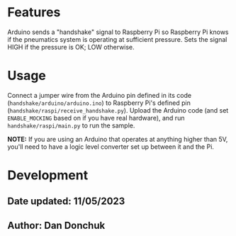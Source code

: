 # Features
Arduino sends a "handshake" signal to Raspberry Pi so Raspberry Pi knows if the pneumatics system is operating at sufficient pressure. Sets the signal HIGH if the pressure is OK; LOW otherwise.

# Usage
Connect a jumper wire from the Arduino pin defined in its code (`handshake/arduino/arduino.ino`) to Raspberry Pi's defined pin (`handshake/raspi/receive_handshake.py`). Upload the Arduino code (and set `ENABLE_MOCKING` based on if you have real hardware), and run `handshake/raspi/main.py` to run the sample.

**NOTE:** If you are using an Arduino that operates at anything higher than 5V, you'll need to have a logic level converter set up between it and the Pi.

# Development
## Date updated: 11/05/2023
## Author: Dan Donchuk